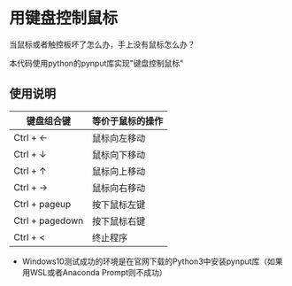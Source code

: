 # 用键盘控制鼠标

当鼠标或者触控板坏了怎么办，手上没有鼠标怎么办？

本代码使用python的pynput库实现"键盘控制鼠标"

## 使用说明

|键盘组合键|等价于鼠标的操作|
|-|-|
|Ctrl + ←|鼠标向左移动|
|Ctrl + ↓|鼠标向下移动|
|Ctrl + ↑|鼠标向上移动|
|Ctrl + →|鼠标向右移动|
|Ctrl + pageup|按下鼠标左键|
|Ctrl + pagedown|按下鼠标右键|
|Ctrl + <|终止程序|

* Windows10测试成功的环境是在官网下载的Python3中安装pynput库（如果用WSL或者Anaconda Prompt则不成功）
